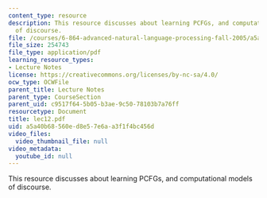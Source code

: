 ```yaml
---
content_type: resource
description: This resource discusses about learning PCFGs, and computational models
  of discourse.
file: /courses/6-864-advanced-natural-language-processing-fall-2005/a5a40b68560ed8e57e6aa3f1f4bc456d_lec12.pdf
file_size: 254743
file_type: application/pdf
learning_resource_types:
- Lecture Notes
license: https://creativecommons.org/licenses/by-nc-sa/4.0/
ocw_type: OCWFile
parent_title: Lecture Notes
parent_type: CourseSection
parent_uid: c9517f64-5b05-b3ae-9c50-78103b7a76ff
resourcetype: Document
title: lec12.pdf
uid: a5a40b68-560e-d8e5-7e6a-a3f1f4bc456d
video_files:
  video_thumbnail_file: null
video_metadata:
  youtube_id: null
---
```

This resource discusses about learning PCFGs, and computational models of discourse.